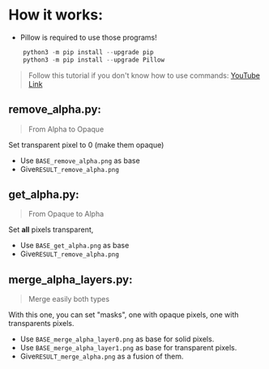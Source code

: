 # How it works: 

- Pillow is required to use those programs!

```py
    python3 -m pip install --upgrade pip
    python3 -m pip install --upgrade Pillow
```

> Follow this tutorial if you don't know how to use commands: [YouTube Link](https://www.youtube.com/watch?v=Jey1GH8CERI)

## remove_alpha.py:
> From Alpha to Opaque

Set transparent pixel to 0 (make them opaque)
- Use `BASE_remove_alpha.png` as base
- Give`RESULT_remove_alpha.png`

## get_alpha.py:
> From Opaque to Alpha

Set **all** pixels transparent,
- Use `BASE_get_alpha.png` as base
- Give`RESULT_remove_alpha.png`

## merge_alpha_layers.py:
> Merge easily both types

With this one, you can set "masks", one with opaque pixels, one with transparents pixels.
- Use `BASE_merge_alpha_layer0.png` as base for solid pixels.
- Use `BASE_merge_alpha_layer1.png` as base for transparent pixels.
- Give`RESULT_merge_alpha.png` as a fusion of them.